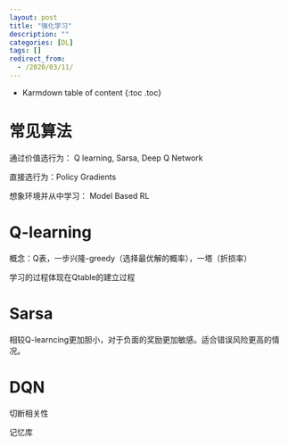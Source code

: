 ```yaml
---
layout: post
title: "强化学习"
description: ""
categories: [DL]
tags: []
redirect_from:
  - /2020/03/11/
---
```


* Karmdown table of content
{:toc .toc}

# 常见算法

通过价值选行为： Q learning, Sarsa, Deep Q Network

直接选行为：Policy Gradients

想象环境并从中学习： Model Based RL

# Q-learning

概念：Q表，一步兴隆-greedy（选择最优解的概率），一塔（折损率）

学习的过程体现在Qtable的建立过程

# Sarsa

相较Q-learncing更加胆小，对于负面的奖励更加敏感。适合错误风险更高的情况。

# DQN

切断相关性

记忆库



















